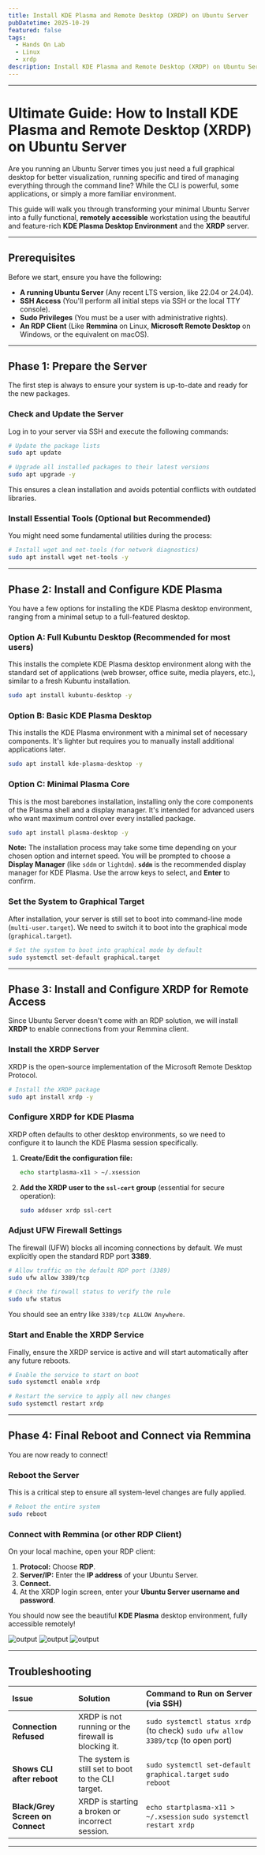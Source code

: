 ```yaml
---
title: Install KDE Plasma and Remote Desktop (XRDP) on Ubuntu Server
pubDatetime: 2025-10-29
featured: false
tags:
  - Hands On Lab
  - Linux
  - xrdp
description: Install KDE Plasma and Remote Desktop (XRDP) on Ubuntu Server
---
```


***

# Ultimate Guide: How to Install KDE Plasma and Remote Desktop (XRDP) on Ubuntu Server

Are you running an Ubuntu Server times you just need a full graphical desktop for better visualization, running specific and tired of managing everything through the command line? While the CLI is powerful, some applications, or simply a more familiar environment.

This guide will walk you through transforming your minimal Ubuntu Server into a fully functional, **remotely accessible** workstation using the beautiful and feature-rich **KDE Plasma Desktop Environment** and the **XRDP** server.

-----

## Prerequisites

Before we start, ensure you have the following:

  * **A running Ubuntu Server** (Any recent LTS version, like 22.04 or 24.04).
  * **SSH Access** (You'll perform all initial steps via SSH or the local TTY console).
  * **Sudo Privileges** (You must be a user with administrative rights).
  * **An RDP Client** (Like **Remmina** on Linux, **Microsoft Remote Desktop** on Windows, or the equivalent on macOS).

-----

##  Phase 1: Prepare the Server

The first step is always to ensure your system is up-to-date and ready for the new packages.

### Check and Update the Server

Log in to your server via SSH and execute the following commands:

```bash
# Update the package lists
sudo apt update

# Upgrade all installed packages to their latest versions
sudo apt upgrade -y
```

This ensures a clean installation and avoids potential conflicts with outdated libraries.

### Install Essential Tools (Optional but Recommended)

You might need some fundamental utilities during the process:

```bash
# Install wget and net-tools (for network diagnostics)
sudo apt install wget net-tools -y
```

-----

## Phase 2: Install and Configure KDE Plasma

You have a few options for installing the KDE Plasma desktop environment, ranging from a minimal setup to a full-featured desktop.

### Option A: Full Kubuntu Desktop (Recommended for most users)

This installs the complete KDE Plasma desktop environment along with the standard set of applications (web browser, office suite, media players, etc.), similar to a fresh Kubuntu installation.

```bash
sudo apt install kubuntu-desktop -y
```

### Option B: Basic KDE Plasma Desktop

This installs the KDE Plasma environment with a minimal set of necessary components. It's lighter but requires you to manually install additional applications later.

```bash
sudo apt install kde-plasma-desktop -y
```

### Option C: Minimal Plasma Core

This is the most barebones installation, installing only the core components of the Plasma shell and a display manager. It's intended for advanced users who want maximum control over every installed package.

```bash
sudo apt install plasma-desktop -y
```

**Note:** The installation process may take some time depending on your chosen option and internet speed. You will be prompted to choose a **Display Manager** (like `sddm` or `lightdm`). **`sddm`** is the recommended display manager for KDE Plasma. Use the arrow keys to select, and **Enter** to confirm.


### Set the System to Graphical Target

After installation, your server is still set to boot into command-line mode (`multi-user.target`). We need to switch it to boot into the graphical mode (`graphical.target`).

```bash
# Set the system to boot into graphical mode by default
sudo systemctl set-default graphical.target
```

-----

## Phase 3: Install and Configure XRDP for Remote Access

Since Ubuntu Server doesn't come with an RDP solution, we will install **XRDP** to enable connections from your Remmina client.

### Install the XRDP Server

XRDP is the open-source implementation of the Microsoft Remote Desktop Protocol.

```bash
# Install the XRDP package
sudo apt install xrdp -y
```

### Configure XRDP for KDE Plasma

XRDP often defaults to other desktop environments, so we need to configure it to launch the KDE Plasma session specifically.

1.  **Create/Edit the configuration file:**
    ```bash
    echo startplasma-x11 > ~/.xsession
    ```
2.  **Add the XRDP user to the `ssl-cert` group** (essential for secure operation):
    ```bash
    sudo adduser xrdp ssl-cert
    ```

### Adjust UFW Firewall Settings

The firewall (UFW) blocks all incoming connections by default. We must explicitly open the standard RDP port **3389**.

```bash
# Allow traffic on the default RDP port (3389)
sudo ufw allow 3389/tcp

# Check the firewall status to verify the rule
sudo ufw status
```

You should see an entry like `3389/tcp ALLOW Anywhere`.

### Start and Enable the XRDP Service

Finally, ensure the XRDP service is active and will start automatically after any future reboots.

```bash
# Enable the service to start on boot
sudo systemctl enable xrdp

# Restart the service to apply all new changes
sudo systemctl restart xrdp
```

-----

## Phase 4: Final Reboot and Connect via Remmina

You are now ready to connect\!

###  Reboot the Server

This is a critical step to ensure all system-level changes are fully applied.

```bash
# Reboot the entire system
sudo reboot
```

### Connect with Remmina (or other RDP Client)

On your local machine, open your RDP client:

1.  **Protocol:** Choose **RDP**.
2.  **Server/IP:** Enter the **IP address** of your Ubuntu Server.
3.  **Connect.**
4.  At the XRDP login screen, enter your **Ubuntu Server username and password**.

You should now see the beautiful **KDE Plasma** desktop environment, fully accessible remotely\!

![output](@/assets/images/Screenshot_20251029_132622.png)
![output](@/assets/images/Screenshot_20251029_132919.png)
![output](@/assets/images/Screenshot_20251029_133014.png)

-----

##  Troubleshooting

| Issue | Solution | Command to Run on Server (via SSH) |
| :--- | :--- | :--- |
| **Connection Refused** | XRDP is not running or the firewall is blocking it. | `sudo systemctl status xrdp` (to check) `sudo ufw allow 3389/tcp` (to open port) |
| **Shows CLI after reboot** | The system is still set to boot to the CLI target. | `sudo systemctl set-default graphical.target` `sudo reboot` |
| **Black/Grey Screen on Connect** | XRDP is starting a broken or incorrect session. | `echo startplasma-x11 > ~/.xsession` `sudo systemctl restart xrdp` |

-----

